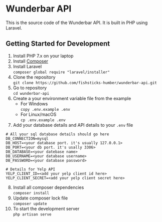 # Wunderbar API
This is the source code of the Wunderbar API. It is built in PHP using Laravel. 

## Getting Started for Development 
1. Install PHP 7.x on your laptop 
2. Install [Composer](https://getcomposer.org/doc/00-intro.md#installation-windows) 
3. Install Laravel  
```composer global require "laravel/installer"```
4. Clone the repository  
```git clone https://github.com/fishsticks-humber/wunderbar-api.git```  
5. Go to repository  
```cd wunderbar-api```  
6. Create a your environment variable file from the example  
    * For Windows  
    ```copy .env.example .env```  
    * For Linux/macOS  
    ```cp .env.example .env```  
7. Add your database details and API details to your `.env` file  
```
# All your sql database details should go here
DB_CONNECTION=mysql
DB_HOST=<your database port. it's usually 127.0.0.1>
DB_PORT=<your db port. it's usally 3306>
DB_DATABASE=<your datebase name>
DB_USERNAME=<your database username>
DB_PASSWORD=<your database password>

# Details for Yelp API
YELP_CLIENT_ID=<add your yelp client id here>
YELP_CLIENT_SECRET=<add your yelp client secret here>
```  
8. Install all composer dependencies  
```composer install```
9. Update composer lock file  
```composer update```
10. To start the development server  
```php artisan serve```
